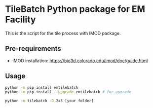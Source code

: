 # TileBatch Python package for EM Facility
This is the script for the tile process with IMOD package.

## Pre-requirements

* IMOD installation: https://bio3d.colorado.edu/imod/doc/guide.html

## Usage

```bash
python -m pip install emtilebatch
python -m pip install --upgrade emtilebatch # for upgrade

python -m tilebatch -D 2x3 [your folder]
```

